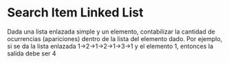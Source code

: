 # Search Item Linked List
Dada una lista enlazada simple y un elemento, contabilizar la cantidad de ocurrencias (apariciones) dentro de la lista del elemento dado. Por ejemplo, si se da la lista enlazada 1->2->1->2->1->3->1 y el elemento 1, entonces la salida debe ser 4
